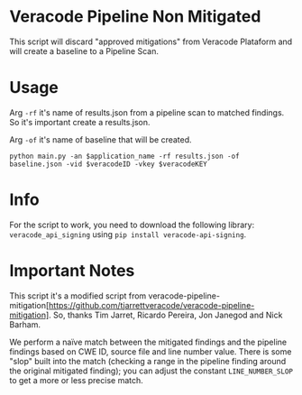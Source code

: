 # Veracode Pipeline Non Mitigated
This script will discard "approved mitigations" from Veracode Plataform and will create a baseline to a Pipeline Scan.

# Usage
Arg `-rf` it's name of results.json from a pipeline scan to matched findings. So it's important create a results.json.

Arg `-of` it's name of baseline that will be created.

`python main.py -an $application_name -rf results.json -of baseline.json -vid $veracodeID -vkey $veracodeKEY`

# Info
For the script to work, you need to download the following library: `veracode_api_signing` using `pip install veracode-api-signing`.

# Important Notes
This script it's a modified script from veracode-pipeline-mitigation[https://github.com/tjarrettveracode/veracode-pipeline-mitigation]. So, thanks Tim Jarret, Ricardo Pereira, Jon Janegod and Nick Barham.

We perform a naïve match between the mitigated findings and the pipeline findings based on CWE ID, source file and line number value. There is some "slop" built into the match (checking a range in the pipeline finding around the original mitigated finding); you can adjust the constant `LINE_NUMBER_SLOP` to get a more or less precise match.
